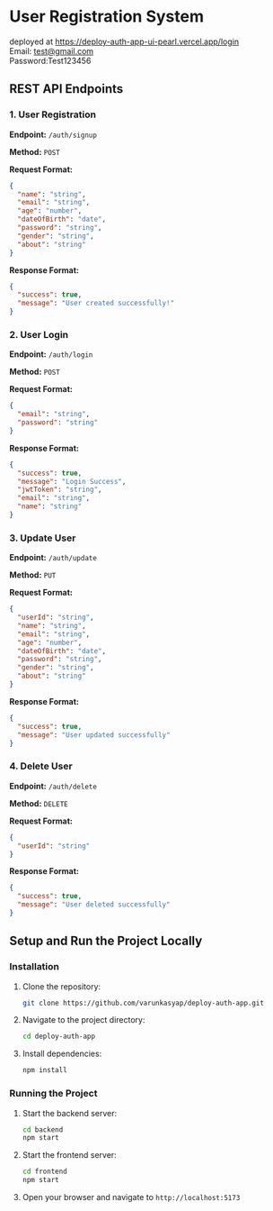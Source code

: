 
# User Registration System

deployed at https://deploy-auth-app-ui-pearl.vercel.app/login
<br> 
Email: test@gmail.com
<br>
Password:Test123456

## REST API Endpoints

### 1. User Registration

**Endpoint:** `/auth/signup`

**Method:** `POST`

**Request Format:**
```json
{
  "name": "string",
  "email": "string",
  "age": "number",
  "dateOfBirth": "date",
  "password": "string",
  "gender": "string",
  "about": "string"
}
```

**Response Format:**
```json
{
  "success": true,
  "message": "User created successfully!"
}
```

### 2. User Login

**Endpoint:** `/auth/login`

**Method:** `POST`

**Request Format:**
```json
{
  "email": "string",
  "password": "string"
}
```

**Response Format:**
```json
{
  "success": true,
  "message": "Login Success",
  "jwtToken": "string",
  "email": "string",
  "name": "string"
}
```

### 3. Update User

**Endpoint:** `/auth/update`

**Method:** `PUT`

**Request Format:**
```json
{
  "userId": "string",
  "name": "string",
  "email": "string",
  "age": "number",
  "dateOfBirth": "date",
  "password": "string",
  "gender": "string",
  "about": "string"
}
```

**Response Format:**
```json
{
  "success": true,
  "message": "User updated successfully"
}
```

### 4. Delete User

**Endpoint:** `/auth/delete`

**Method:** `DELETE`

**Request Format:**
```json
{
  "userId": "string"
}
```

**Response Format:**
```json
{
  "success": true,
  "message": "User deleted successfully"
}
```

## Setup and Run the Project Locally


### Installation

1. Clone the repository:
   ```sh
   git clone https://github.com/varunkasyap/deploy-auth-app.git
   ```
2. Navigate to the project directory:
   ```sh
   cd deploy-auth-app
   ```
3. Install dependencies:
   ```sh
   npm install
   ```



### Running the Project

1. Start the backend server:
   ```sh
   cd backend
   npm start
   ```


2. Start the frontend server:
   ```sh
   cd frontend
   npm start
   ```


3. Open your browser and navigate to `http://localhost:5173`